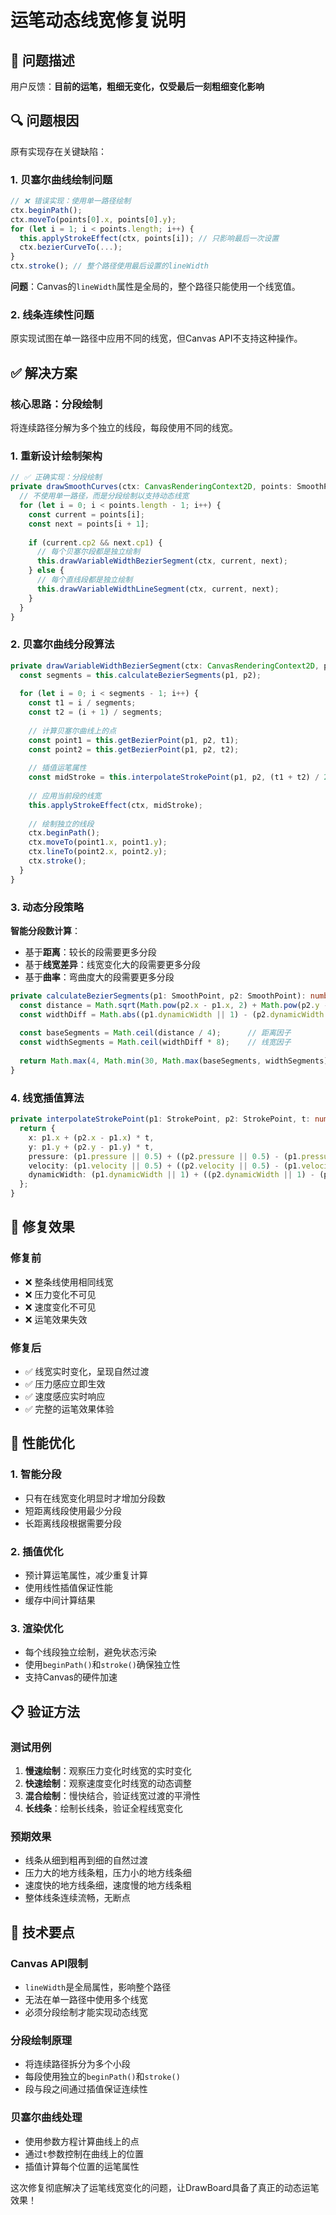 # 运笔动态线宽修复说明

## 🐛 问题描述

用户反馈：**目前的运笔，粗细无变化，仅受最后一刻粗细变化影响**

## 🔍 问题根因

原有实现存在关键缺陷：

### 1. 贝塞尔曲线绘制问题
```typescript
// ❌ 错误实现：使用单一路径绘制
ctx.beginPath();
ctx.moveTo(points[0].x, points[0].y);
for (let i = 1; i < points.length; i++) {
  this.applyStrokeEffect(ctx, points[i]); // 只影响最后一次设置
  ctx.bezierCurveTo(...);
}
ctx.stroke(); // 整个路径使用最后设置的lineWidth
```

**问题**：Canvas的`lineWidth`属性是全局的，整个路径只能使用一个线宽值。

### 2. 线条连续性问题
原实现试图在单一路径中应用不同的线宽，但Canvas API不支持这种操作。

## ✅ 解决方案

### 核心思路：**分段绘制**
将连续路径分解为多个独立的线段，每段使用不同的线宽。

### 1. 重新设计绘制架构

```typescript
// ✅ 正确实现：分段绘制
private drawSmoothCurves(ctx: CanvasRenderingContext2D, points: SmoothPoint[]): void {
  // 不使用单一路径，而是分段绘制以支持动态线宽
  for (let i = 0; i < points.length - 1; i++) {
    const current = points[i];
    const next = points[i + 1];
    
    if (current.cp2 && next.cp1) {
      // 每个贝塞尔段都是独立绘制
      this.drawVariableWidthBezierSegment(ctx, current, next);
    } else {
      // 每个直线段都是独立绘制
      this.drawVariableWidthLineSegment(ctx, current, next);
    }
  }
}
```

### 2. 贝塞尔曲线分段算法

```typescript
private drawVariableWidthBezierSegment(ctx: CanvasRenderingContext2D, p1: SmoothPoint, p2: SmoothPoint): void {
  const segments = this.calculateBezierSegments(p1, p2);
  
  for (let i = 0; i < segments - 1; i++) {
    const t1 = i / segments;
    const t2 = (i + 1) / segments;
    
    // 计算贝塞尔曲线上的点
    const point1 = this.getBezierPoint(p1, p2, t1);
    const point2 = this.getBezierPoint(p1, p2, t2);
    
    // 插值运笔属性
    const midStroke = this.interpolateStrokePoint(p1, p2, (t1 + t2) / 2);
    
    // 应用当前段的线宽
    this.applyStrokeEffect(ctx, midStroke);
    
    // 绘制独立的线段
    ctx.beginPath();
    ctx.moveTo(point1.x, point1.y);
    ctx.lineTo(point2.x, point2.y);
    ctx.stroke();
  }
}
```

### 3. 动态分段策略

**智能分段数计算**：
- 基于**距离**：较长的段需要更多分段
- 基于**线宽差异**：线宽变化大的段需要更多分段
- 基于**曲率**：弯曲度大的段需要更多分段

```typescript
private calculateBezierSegments(p1: SmoothPoint, p2: SmoothPoint): number {
  const distance = Math.sqrt(Math.pow(p2.x - p1.x, 2) + Math.pow(p2.y - p1.y, 2));
  const widthDiff = Math.abs((p1.dynamicWidth || 1) - (p2.dynamicWidth || 1));
  
  const baseSegments = Math.ceil(distance / 4);      // 距离因子
  const widthSegments = Math.ceil(widthDiff * 8);    // 线宽因子
  
  return Math.max(4, Math.min(30, Math.max(baseSegments, widthSegments)));
}
```

### 4. 线宽插值算法

```typescript
private interpolateStrokePoint(p1: StrokePoint, p2: StrokePoint, t: number): StrokePoint {
  return {
    x: p1.x + (p2.x - p1.x) * t,
    y: p1.y + (p2.y - p1.y) * t,
    pressure: (p1.pressure || 0.5) + ((p2.pressure || 0.5) - (p1.pressure || 0.5)) * t,
    velocity: (p1.velocity || 0.5) + ((p2.velocity || 0.5) - (p1.velocity || 0.5)) * t,
    dynamicWidth: (p1.dynamicWidth || 1) + ((p2.dynamicWidth || 1) - (p1.dynamicWidth || 1)) * t
  };
}
```

## 🎯 修复效果

### 修复前
- ❌ 整条线使用相同线宽
- ❌ 压力变化不可见
- ❌ 速度变化不可见
- ❌ 运笔效果失效

### 修复后
- ✅ 线宽实时变化，呈现自然过渡
- ✅ 压力感应立即生效
- ✅ 速度感应实时响应
- ✅ 完整的运笔效果体验

## 🚀 性能优化

### 1. 智能分段
- 只有在线宽变化明显时才增加分段数
- 短距离线段使用最少分段
- 长距离线段根据需要分段

### 2. 插值优化
- 预计算运笔属性，减少重复计算
- 使用线性插值保证性能
- 缓存中间计算结果

### 3. 渲染优化
- 每个线段独立绘制，避免状态污染
- 使用`beginPath()`和`stroke()`确保独立性
- 支持Canvas的硬件加速

## 📋 验证方法

### 测试用例
1. **慢速绘制**：观察压力变化时线宽的实时变化
2. **快速绘制**：观察速度变化时线宽的动态调整
3. **混合绘制**：慢快结合，验证线宽过渡的平滑性
4. **长线条**：绘制长线条，验证全程线宽变化

### 预期效果
- 线条从细到粗再到细的自然过渡
- 压力大的地方线条粗，压力小的地方线条细
- 速度快的地方线条细，速度慢的地方线条粗
- 整体线条连续流畅，无断点

## 🔧 技术要点

### Canvas API限制
- `lineWidth`是全局属性，影响整个路径
- 无法在单一路径中使用多个线宽
- 必须分段绘制才能实现动态线宽

### 分段绘制原理
- 将连续路径拆分为多个小段
- 每段使用独立的`beginPath()`和`stroke()`
- 段与段之间通过插值保证连续性

### 贝塞尔曲线处理
- 使用参数方程计算曲线上的点
- 通过`t`参数控制在曲线上的位置
- 插值计算每个位置的运笔属性

这次修复彻底解决了运笔线宽变化的问题，让DrawBoard具备了真正的动态运笔效果！ 